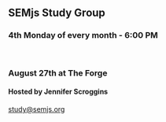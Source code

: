 ## SEMjs Study Group
### 4th Monday of every month - 6:00 PM
<br/>

### August 27th at The Forge
#### Hosted by Jennifer Scroggins


study@semjs.org

